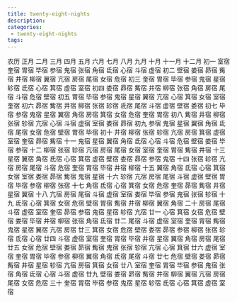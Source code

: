 ```yaml
---
title: twenty-eight-nights
description:
categories:
 - twenty-eight-nights
tags:
---
```


农历	正月	二月	三月	四月	五月	六月	七月	八月	九月	十月	十一月	十二月
初一	室宿	奎宿	胃宿	毕宿	参宿	鬼宿	张宿	角宿	氐宿	心宿	斗宿	虚宿
初二	壁宿	娄宿	昴宿	觜宿	井宿	柳宿	翼宿	亢宿	房宿	尾宿	女宿	危宿
初三	奎宿	胃宿	毕宿	参宿	鬼宿	星宿	轸宿	氐宿	心宿	箕宿	虚宿	室宿
初四	娄宿	昴宿	觜宿	井宿	柳宿	张宿	角宿	房宿	尾宿	斗宿	危宿	壁宿
初五	胃宿	毕宿	参宿	鬼宿	星宿	翼宿	亢宿	心宿	箕宿	女宿	室宿	奎宿
初六	昴宿	觜宿	井宿	柳宿	张宿	轸宿	氐宿	尾宿	斗宿	虚宿	壁宿	娄宿
初七	毕宿	参宿	鬼宿	星宿	翼宿	角宿	房宿	箕宿	女宿	危宿	奎宿	胃宿
初八	觜宿	井宿	柳宿	张宿	轸宿	亢宿	心宿	斗宿	虚宿	室宿	娄宿	昴宿
初九	参宿	鬼宿	星宿	翼宿	角宿	氐宿	尾宿	女宿	危宿	壁宿	胃宿	毕宿
初十	井宿	柳宿	张宿	轸宿	亢宿	房宿	箕宿	虚宿	室宿	奎宿	昴宿	觜宿
十一	鬼宿	星宿	翼宿	角宿	氐宿	心宿	斗宿	危宿	壁宿	娄宿	毕宿	参宿
十二	柳宿	张宿	轸宿	亢宿	房宿	尾宿	女宿	室宿	奎宿	胃宿	觜宿	井宿
十三	星宿	翼宿	角宿	氐宿	心宿	箕宿	虚宿	壁宿	娄宿	昴宿	参宿	鬼宿
十四	张宿	轸宿	亢宿	房宿	尾宿	斗宿	危宿	奎宿	胃宿	毕宿	井宿	柳宿
十五	翼宿	角宿	氐宿	心宿	箕宿	女宿	室宿	娄宿	昴宿	觜宿	鬼宿	星宿
十六	轸宿	亢宿	房宿	尾宿	斗宿	虚宿	壁宿	胃宿	毕宿	参宿	柳宿	张宿
十七	角宿	氐宿	心宿	箕宿	女宿	危宿	奎宿	昴宿	觜宿	井宿	星宿	翼宿
十八	亢宿	房宿	尾宿	斗宿	虚宿	室宿	娄宿	毕宿	参宿	鬼宿	张宿	轸宿
十九	氐宿	心宿	箕宿	女宿	危宿	壁宿	胃宿	觜宿	井宿	柳宿	翼宿	角宿
二十	房宿	尾宿	斗宿	虚宿	室宿	奎宿	昴宿	参宿	鬼宿	星宿	轸宿	亢宿
廿一	心宿	箕宿	女宿	危宿	壁宿	娄宿	毕宿	井宿	柳宿	张宿	角宿	氐宿
廿二	尾宿	斗宿	虚宿	室宿	奎宿	胃宿	觜宿	鬼宿	星宿	翼宿	亢宿	房宿
廿三	箕宿	女宿	危宿	壁宿	娄宿	昴宿	参宿	柳宿	张宿	轸宿	氐宿	心宿
廿四	斗宿	虚宿	室宿	奎宿	胃宿	毕宿	井宿	星宿	翼宿	角宿	房宿	尾宿
廿五	女宿	危宿	壁宿	娄宿	昴宿	觜宿	鬼宿	张宿	轸宿	亢宿	心宿	箕宿
廿六	虚宿	室宿	奎宿	胃宿	毕宿	参宿	柳宿	翼宿	角宿	氐宿	尾宿	斗宿
廿七	危宿	壁宿	娄宿	昴宿	觜宿	井宿	星宿	轸宿	亢宿	房宿	箕宿	女宿
廿八	室宿	奎宿	胃宿	毕宿	参宿	鬼宿	张宿	角宿	氐宿	心宿	斗宿	虚宿
廿九	壁宿	娄宿	昴宿	觜宿	井宿	柳宿	翼宿	亢宿	房宿	尾宿	女宿	危宿
三十	奎宿	胃宿	毕宿	参宿	鬼宿	星宿	轸宿	氐宿	心宿	箕宿	虚宿	室宿
